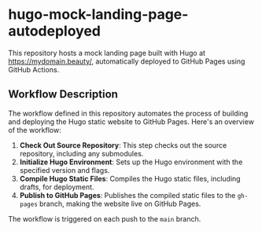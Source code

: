 # hugo-mock-landing-page-autodeployed

This repository hosts a mock landing page built with Hugo at https://mydomain.beauty/, automatically deployed to GitHub Pages using GitHub Actions.

## Workflow Description

The workflow defined in this repository automates the process of building and deploying the Hugo static website to GitHub Pages. Here's an overview of the workflow:

1. **Check Out Source Repository**: This step checks out the source repository, including any submodules.
2. **Initialize Hugo Environment**: Sets up the Hugo environment with the specified version and flags.
3. **Compile Hugo Static Files**: Compiles the Hugo static files, including drafts, for deployment.
4. **Publish to GitHub Pages**: Publishes the compiled static files to the `gh-pages` branch, making the website live on GitHub Pages.

The workflow is triggered on each push to the `main` branch.
